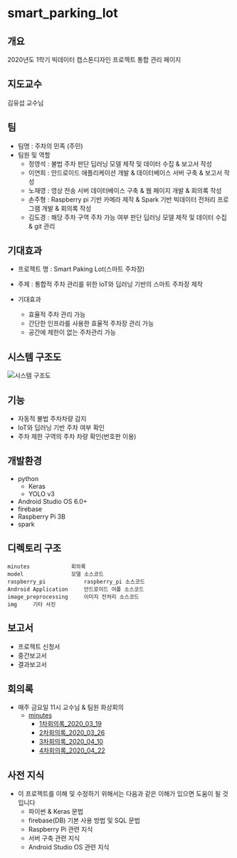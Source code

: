 # smart_parking_lot



## 개요

2020년도 1학기 빅데이터 캡스톤디자인 프로젝트 통합 관리 페이지

## 지도교수 

김유섭 교수님 

## 팀

- 팀명 : 주차의 민족 (주민)
- 팀원 및 역할
  - 정영석 : 불법 주차 판단 딥러닝 모델 제작 및 데이터 수집 & 보고서 작성 
  - 이연희 : 안드로이드 애플리케이션 개발 & 데이터베이스 서버 구축 & 보고서 작성 
  - 노재영 : 영상 전송 서버 데이터베이스 구축 & 웹 페이지 개발 & 회의록 작성 
  - 손주형 : Raspberry pi 기반 카메라 제작 & Spark 기반 빅데이터 전처리 프로그램 개발 & 회의록 작성 
  - 김도경 : 해당 주차 구역 주차 가능 여부 판단 딥러닝 모델 제작 및 데이터 수집 & git 관리

## 기대효과

- 프로젝트 명 : Smart Paking Lot(스마트 주차장)
- 주제 : 통합적 주차 관리를 위한 IoT와 딥러닝 기반의 스마트 주차장 제작

- 기대효과
  - 효율적 주차 관리 가능
  - 간단한 인프라를 사용한 효율적 주차장 관리 가능
  - 공간에 제한이 없는 주차관리 가능

## 시스템 구조도

![시스템 구조도](https://github.com/YeongSeokJeong/smart_parking_lot/blob/master/img/시스템구조도.png)

## 기능

- 자동적 불법 주차차량 감지
- IoT와 딥러닝 기반 주차 여부 확인
- 주차 제한 구역의 주차 차량 확인(번호판 이용)

## 개발환경 

- python
  - Keras
  - YOLO v3
- Android Studio OS 6.0+
- firebase
- Raspberry Pi 3B
- spark

## 디렉토리 구조

```
minutes				회의록 
model				모델 소스코드 
raspberry_pi		 	raspberry_pi 소스코드 
Android Application		안드로이드 어플 소스코드
image_preprocessing		이미지 전처리 소스코드
img 	기타 사진
```

## 보고서

- 프로젝트 신청서
- 중간보고서
- 결과보고서 

## 회의록

- 매주 금요일 11시 교수님 & 팀원 화상회의 
  - [minutes](https://github.com/YeongSeokJeong/smart_parking_lot/tree/master/minutes)
    - [1차회의록_2020_03_19](https://github.com/YeongSeokJeong/smart_parking_lot/tree/master/minutes/1차회의록_2020_03_19)
    - [2차회의록_2020_03_26](https://github.com/YeongSeokJeong/smart_parking_lot/tree/master/minutes/2차회의록_2020_03_26)
    - [3차회의록_2020_04_10](https://github.com/YeongSeokJeong/smart_parking_lot/tree/master/minutes/3차회의록_2020_04_10)
    - [4차회의록_2020_04_22](https://github.com/YeongSeokJeong/smart_parking_lot/tree/master/minutes/4차회의록_2020_04_22)

## 사전 지식

- 이 프로젝트를 이해 및 수정하기 위해서는 다음과 같은 이해가 있으면 도움이 될 것입니다
  - 파이썬 & Keras 문법
  - firebase(DB) 기본 사용 방법 및  SQL 문법
  - Raspberry Pi 관련 지식
  - 서버 구축 관련 지식
  - Android Studio OS 관련 지식

    

    

    
